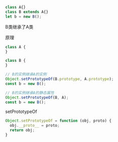 ```js
class A{}
class B extends A{}
let b = new B();
```



B类继承了A类



原理

```js
class A {
}

class B {
}

// B的实例继承A的实例
Object.setPrototypeOf(B.prototype, A.prototype);
const b = new B();

// B的实例继承A的静态属性
Object.setPrototypeOf(B, A);
const b = new B();
```



setPrototypeOf

```js
Object.setPrototypeOf = function (obj, proto) {
  obj.__proto__ = proto;
  return obj;
}
```

